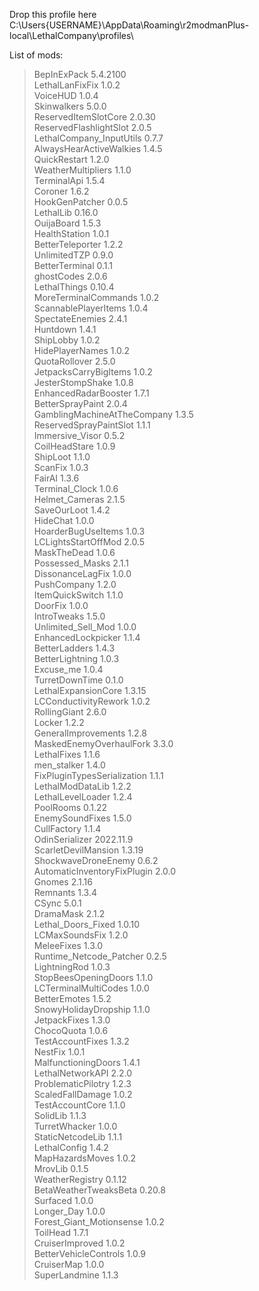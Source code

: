 Drop this profile here<br>C:\Users\{USERNAME}\AppData\Roaming\r2modmanPlus-local\LethalCompany\profiles\

List of mods:<br>
> BepInExPack  5.4.2100<br>
 LethalLanFixFix  1.0.2<br>
 VoiceHUD  1.0.4<br>
 Skinwalkers  5.0.0<br>
 ReservedItemSlotCore  2.0.30<br>
 ReservedFlashlightSlot  2.0.5<br>
 LethalCompany_InputUtils  0.7.7<br>
 AlwaysHearActiveWalkies  1.4.5<br>
 QuickRestart  1.2.0<br>
 WeatherMultipliers  1.1.0<br>
 TerminalApi  1.5.4<br>
 Coroner  1.6.2<br>
 HookGenPatcher  0.0.5<br>
 LethalLib  0.16.0<br>
 OuijaBoard  1.5.3<br>
 HealthStation  1.0.1<br>
 BetterTeleporter  1.2.2<br>
 UnlimitedTZP  0.9.0<br>
 BetterTerminal  0.1.1<br>
 ghostCodes  2.0.6<br>
 LethalThings  0.10.4<br>
 MoreTerminalCommands  1.0.2<br>
 ScannablePlayerItems  1.0.4<br>
 SpectateEnemies  2.4.1<br>
 Huntdown  1.4.1<br>
 ShipLobby  1.0.2<br>
 HidePlayerNames  1.0.2<br>
 QuotaRollover  2.5.0<br>
 JetpacksCarryBigItems  1.0.2<br>
 JesterStompShake  1.0.8<br>
 EnhancedRadarBooster  1.7.1<br>
 BetterSprayPaint  2.0.4<br>
 GamblingMachineAtTheCompany  1.3.5<br>
 ReservedSprayPaintSlot  1.1.1<br>
 Immersive_Visor  0.5.2<br>
 CoilHeadStare  1.0.9<br>
 ShipLoot  1.1.0<br>
 ScanFix  1.0.3<br>
 FairAI  1.3.6<br>
 Terminal_Clock  1.0.6<br>
 Helmet_Cameras  2.1.5<br>
 SaveOurLoot  1.4.2<br>
 HideChat  1.0.0<br>
 HoarderBugUseItems  1.0.3<br>
 LCLightsStartOffMod  2.0.5<br>
 MaskTheDead  1.0.6<br>
 Possessed_Masks  2.1.1<br>
 DissonanceLagFix  1.0.0<br>
 PushCompany  1.2.0<br>
 ItemQuickSwitch  1.1.0<br>
 DoorFix  1.0.0<br>
 IntroTweaks  1.5.0<br>
 Unlimited_Sell_Mod  1.0.0<br>
 EnhancedLockpicker  1.1.4<br>
 BetterLadders  1.4.3<br>
 BetterLightning  1.0.3<br>
 Excuse_me  1.0.4<br>
 TurretDownTime  0.1.0<br>
 LethalExpansionCore  1.3.15<br>
 LCConductivityRework  1.0.2<br>
 RollingGiant  2.6.0<br>
 Locker  1.2.2<br>
 GeneralImprovements  1.2.8<br>
 MaskedEnemyOverhaulFork  3.3.0<br>
 LethalFixes  1.1.6<br>
 men_stalker  1.4.0<br>
 FixPluginTypesSerialization  1.1.1<br>
 LethalModDataLib  1.2.2<br>
 LethalLevelLoader  1.2.4<br>
 PoolRooms  0.1.22<br>
 EnemySoundFixes  1.5.0<br>
 CullFactory  1.1.4<br>
 OdinSerializer  2022.11.9<br>
 ScarletDevilMansion  1.3.19<br>
 ShockwaveDroneEnemy  0.6.2<br>
 AutomaticInventoryFixPlugin  2.0.0<br>
 Gnomes  2.1.16<br>
 Remnants  1.3.4<br>
 CSync  5.0.1<br>
 DramaMask  2.1.2<br>
 Lethal_Doors_Fixed  1.0.10<br>
 LCMaxSoundsFix  1.2.0<br>
 MeleeFixes  1.3.0<br>
 Runtime_Netcode_Patcher  0.2.5<br>
 LightningRod  1.0.3<br>
 StopBeesOpeningDoors  1.1.0<br>
 LCTerminalMultiCodes  1.0.0<br>
 BetterEmotes  1.5.2<br>
 SnowyHolidayDropship  1.1.0<br>
 JetpackFixes  1.3.0<br>
 ChocoQuota  1.0.6<br>
 TestAccountFixes  1.3.2<br>
 NestFix  1.0.1<br>
 MalfunctioningDoors  1.4.1<br>
 LethalNetworkAPI  2.2.0<br>
 ProblematicPilotry  1.2.3<br>
 ScaledFallDamage  1.0.2<br>
 TestAccountCore  1.1.0<br>
 SolidLib  1.1.3<br>
 TurretWhacker  1.0.0<br>
 StaticNetcodeLib  1.1.1<br>
 LethalConfig  1.4.2<br>
 MapHazardsMoves  1.0.2<br>
 MrovLib  0.1.5<br>
 WeatherRegistry  0.1.12<br>
 BetaWeatherTweaksBeta  0.20.8<br>
 Surfaced  1.0.0<br>
 Longer_Day  1.0.0<br>
 Forest_Giant_Motionsense  1.0.2<br>
 ToilHead  1.7.1<br>
 CruiserImproved  1.0.2<br>
 BetterVehicleControls  1.0.9<br>
 CruiserMap  1.0.0<br>
 SuperLandmine  1.1.3<br>

